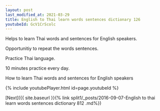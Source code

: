 ```yaml
---
layout: post
last_modified_at: 2021-03-29
title: English to Thai learn words sentences dictionary 126 
youtubeId: GcV1CrScolc
---
```

 
 
Helps to learn Thai words and sentences for English speakers.

Opportunitiy to repeat the words sentences. 

Practice Thai language. 
 
10 minutes practice every day. 
 
How to learn Thai words and sentences for English speakers 
 
{% include youtubePlayer.html id=page.youtubeId %}
 
 
[Next]({{ site.baseurl }}{% link  split1/_posts/2016-09-07-English to thai learn words sentences dictionary 812 .md%})
 
